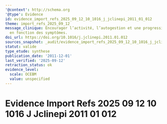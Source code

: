 ```yaml
---
'@context': http://schema.org
'@type': Evidence
id: evidence_import_refs_2025_09_12_10_1016_j_jclinepi_2011_01_012
theme: import_refs_2025_09_12
message_clinique: Encourager l’activité, l’autogestion et une progression graduée
  en fonction des symptômes.
doi_url: https://doi.org/10.1016/j.jclinepi.2011.01.012
sources_snapshot: _audit/evidence_import_refs_2025_09_12_10_1016_j_jclinepi_2011_01_012.json
statut: valide
type_etude: synthese
publication_date: '2011-12-01'
last_verified: '2025-09-12'
retraction_status: ok
evidence_level:
  scale: OCEBM
  value: unspecified
---
```

# Evidence Import Refs 2025 09 12 10 1016 J Jclinepi 2011 01 012

